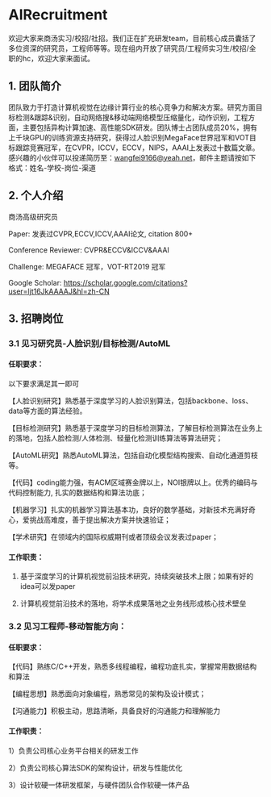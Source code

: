 # AIRecruitment
欢迎大家来商汤实习/校招/社招。我们正在扩充研发team，目前核心成员囊括了多位资深的研究员，工程师等等。现在组内开放了研究员/工程师实习生/校招/全职的hc，欢迎大家来面试。

## 1. 团队简介
团队致力于打造计算机视觉在边缘计算行业的核心竞争力和解决方案。研究方面目标检测&跟踪&识别，自动网络搜&移动端网络模型压缩量化，动作识别，工程方面，主要包括异构计算加速、高性能SDK研发。团队博士占团队成员20%，拥有上千块GPU的训练资源支持研究，获得过人脸识别MegaFace世界冠军和VOT目标跟踪竞赛冠军，在CVPR，ICCV，ECCV，NIPS，AAAI上发表过十数篇文章。感兴趣的小伙伴可以投递简历至：wangfei9166@yeah.net，邮件主题请按如下格式：姓名-学校-岗位-渠道

## 2. 个人介绍
商汤高级研究员

Paper: 发表过CVPR,ECCV,ICCV,AAAI论文, citation 800+

Conference Reviewer: CVPR&ECCV&ICCV&AAAI

Challenge: MEGAFACE 冠军，VOT-RT2019 冠军

Google Scholar: https://scholar.google.com/citations?user=ljt16JkAAAAJ&hl=zh-CN



## 3. 招聘岗位
### 3.1 见习研究员-人脸识别/目标检测/AutoML
#### 任职要求：
以下要求满足其一即可

【人脸识别研究】熟悉基于深度学习的人脸识别算法，包括backbone、loss、data等方面的算法经验。

【目标检测研究】熟悉基于深度学习的目标检测算法，了解目标检测算法在业务上的落地，包括人脸检测/人体检测、轻量化检测训练算法等算法研究；

【AutoML研究】熟悉AutoML算法，包括自动化模型结构搜索、自动化通道剪枝等。

【代码】coding能力强，有ACM区域赛金牌以上，NOI银牌以上。优秀的编码与代码控制能力, 扎实的数据结构和算法功底；

【机器学习】扎实的机器学习算法基本功，良好的数学基础，对新技术充满好奇心，爱挑战高难度，善于提出解决方案并快速验证；

【学术研究】在领域内的国际权威期刊或者顶级会议发表过paper；

#### 工作职责：

1) 基于深度学习的计算机视觉前沿技术研究，持续突破技术上限；如果有好的idea可以发paper

2) 计算机视觉前沿技术的落地，将学术成果落地之业务线形成核心技术壁垒

### 3.2 见习工程师-移动智能方向：
#### 任职要求：

【代码】熟练C/C++开发，熟悉多线程编程，编程功底扎实，掌握常用数据结构和算法

【编程思想】熟悉面向对象编程，熟悉常见的架构及设计模式；

【沟通能力】积极主动，思路清晰，具备良好的沟通能力和理解能力

#### 工作职责：
1）负责公司核心业务平台相关的研发工作

2）负责公司核心算法SDK的架构设计，研发与性能优化

3）设计软硬一体研发框架，与硬件团队合作软硬一体产品

